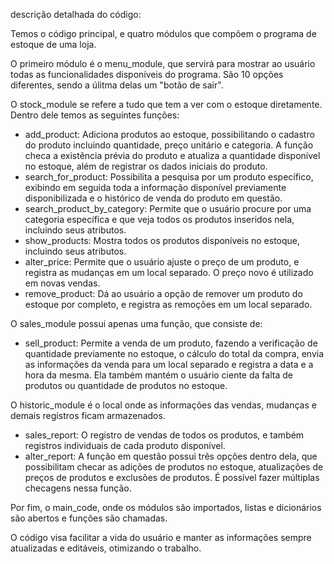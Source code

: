 descrição detalhada do código: 

Temos o código principal, e quatro módulos que compõem o programa de estoque de uma loja.

O primeiro módulo é o menu_module, que servirá para mostrar ao usuário todas as funcionalidades disponíveis do programa. São 10 opções diferentes, sendo a úlitma delas um "botão de sair".

O stock_module se refere a tudo que tem a ver com o estoque diretamente. Dentro dele temos as seguintes funções:
- add_product: Adiciona produtos ao estoque, possibilitando o cadastro do produto incluindo quantidade, preço unitário e categoria. A função checa a existência prévia do produto e atualiza a quantidade disponível no estoque, além de registrar os dados iniciais do produto.
- search_for_product: Possibilita a pesquisa por um produto específico, exibindo em seguida toda a informação disponível previamente disponibilizada e o histórico de venda do produto em questão.
- search_product_by_category: Permite que o usuário procure por uma categoria específica e que veja todos os produtos inseridos nela, incluindo seus atributos.
- show_products: Mostra todos os produtos disponíveis no estoque, incluindo seus atributos.
- alter_price: Permite que o usuário ajuste o preço de um produto, e registra as mudanças em um local separado. O preço novo é utilizado em novas vendas.
- remove_product: Dá ao usuário a opção de remover um produto do estoque por completo, e registra as remoções em um local separado.

O sales_module possui apenas uma função, que consiste de:
- sell_product: Permite a venda de um produto, fazendo a verificação de quantidade previamente no estoque, o cálculo do total da compra, envia as informações da venda para um local separado e registra a data e a hora da mesma. Ela também mantém o usuário ciente da falta de produtos ou quantidade de produtos no estoque.

O historic_module é o local onde as informações das vendas, mudanças e demais registros ficam armazenados.
- sales_report: O registro de vendas de todos os produtos, e também registros individuais de cada produto disponível.
- alter_report: A função em questão possui três opções dentro dela, que possibilitam checar as adições de produtos no estoque, atualizações de preços de produtos e exclusões de produtos. É possível fazer múltiplas checagens nessa função.

Por fim, o main_code, onde os módulos são importados, listas e dicionários são abertos e funções são chamadas.

O código visa facilitar a vida do usuário e manter as informações sempre atualizadas e editáveis, otimizando o trabalho.

